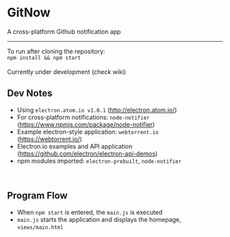# GitNow
A cross-platform Github notification app

***

To run after cloning the repository: <br>
`npm install && npm start`
<br><br>
Currently under development (check wiki)




## Dev Notes

  * Using `electron.atom.io v1.0.1` (http://electron.atom.io/)
  * For cross-platform notifications: `node-notifier` (https://www.npmjs.com/package/node-notifier)
  * Example electron-style application: `webtorrent.io` (https://webtorrent.io/)
  * Electron.io examples and API application (https://github.com/electron/electron-api-demos)
  * npm modules imported: `electron-prebuilt`, `node-notifier`
  
<br>

<h2>Program Flow</h2>

  * When `npm start` is entered, the `main.js` is executed
  * `main.js` starts the application and displays the homepage, `views/main.html`
